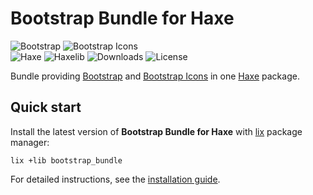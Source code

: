 # Bootstrap Bundle for Haxe
![Bootstrap](https://badgen.net/badge/bootstrap/v5.0.2/blue) ![Bootstrap Icons](https://badgen.net/badge/bootstrap-icons/v1.5.0/blue)  
![Haxe](https://badgen.net/badge/haxe/%3E%3D4.2.0/green) ![Haxelib](https://badgen.net/haxelib/v/bootstrap_bundle) ![Downloads](https://badgen.net/haxelib/d/bootstrap_bundle) ![License](https://badgen.net/badge/license/MIT/blue)

Bundle providing [Bootstrap](https://getbootstrap.com) and [Bootstrap Icons](https://icons.getbootstrap.com)
in one [Haxe](https://haxe.org) package.

## Quick start
Install the latest version of **Bootstrap Bundle for Haxe** with [lix](https://github.com/lix-pm/lix.client) package manager:

```shell
lix +lib bootstrap_bundle
```

For detailed instructions, see the [installation guide](installation.md).
